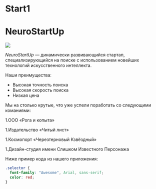 # Start1
# NeuroStartUp

![](https://netology-code.github.io/git-homeworks/introduction/assets/logo.png)

*NeuroStartUp* — динамически развивающийся стартап, специализирующийся на поиске с использованием 
 новейших технологий искусственного интеллекта.

Наши преимущества:
* Высокая точность поиска
* Высокая скорость поиска
* Низкая цена

 Мы на столько крутые, что уже успели поработать со следующими команиями:

 1.ООО «Рога и копыта»

 1.Издательство «Читый лист»

 1.Космопорт «Черезтерновый Кзвёздный»

 1.Дизайн-студия имени Слишком Известного Персонажа

 Ниже пример кода из нашего приложения:

```css
.selector {
  font-family: "Awesome", Arial, sans-serif;
  color: red;
}
```